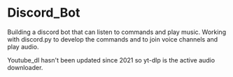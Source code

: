 # Discord_Bot
Building a discord bot that can listen to commands and play music.
Working with discord.py to develop the commands and to join voice channels and play audio.


Youtube_dl hasn't been updated since 2021 so yt-dlp is the active audio downloader.
